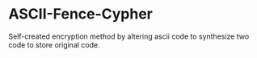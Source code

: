 # ASCII-Fence-Cypher
Self-created encryption method by altering ascii code to synthesize two code to store original code.
